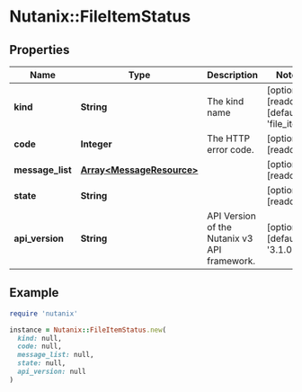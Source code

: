 # Nutanix::FileItemStatus

## Properties

| Name | Type | Description | Notes |
| ---- | ---- | ----------- | ----- |
| **kind** | **String** | The kind name | [optional][readonly][default to &#39;file_item&#39;] |
| **code** | **Integer** | The HTTP error code. | [optional][readonly] |
| **message_list** | [**Array&lt;MessageResource&gt;**](MessageResource.md) |  | [optional][readonly] |
| **state** | **String** |  | [optional][readonly] |
| **api_version** | **String** | API Version of the Nutanix v3 API framework. | [optional][default to &#39;3.1.0&#39;] |

## Example

```ruby
require 'nutanix'

instance = Nutanix::FileItemStatus.new(
  kind: null,
  code: null,
  message_list: null,
  state: null,
  api_version: null
)
```

